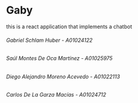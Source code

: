 # Gaby
this is a react application that implements a chatbot
###### Gabriel Schlam Huber - A01024122
###### Saúl Montes De Oca Martínez - A01025975
###### Diego Alejandro Moreno Acevedo - A01022113
###### Carlos De La Garza Macías - A01024712


